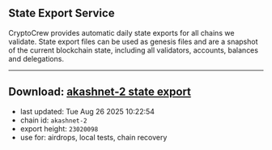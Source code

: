 ## State Export Service
CryptoCrew provides automatic daily state exports for all chains we validate. State export files can be used as genesis files and are a snapshot of the current blockchain state, including all validators, accounts, balances and delegations.

---
**Download: [akashnet-2 state export](https://dl-eu2.ccvalidators.com/SERVICE/akash/akashnet-2_export_23020098.json)**
---

- last updated: Tue Aug 26 2025 10:22:54
- chain id: `akashnet-2`
- export height: `23020098`
- use for: airdrops, local tests, chain recovery
